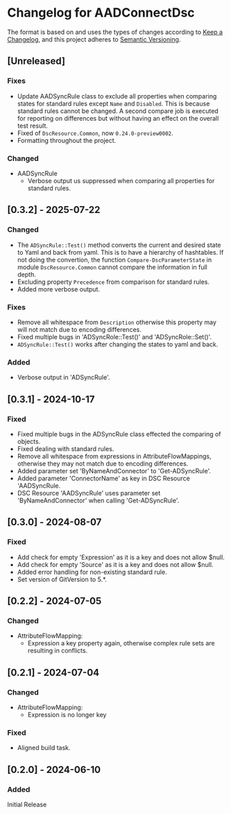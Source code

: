 # Changelog for AADConnectDsc

The format is based on and uses the types of changes according to [Keep a Changelog](https://keepachangelog.com/en/1.0.0/),
and this project adheres to [Semantic Versioning](https://semver.org/spec/v2.0.0.html).

## [Unreleased]

### Fixes

- Update AADSyncRule class to exclude all properties when comparing states for
  standard rules except `Name` and `Disabled`. This is because standard rules
  cannot be changed. A second compare job is executed for reporting on
  differences but without having an effect on the overall test result.
- Fixed of `DscResource.Common`, now `0.24.0-preview0002`.
- Formatting throughout the project.

### Changed

- AADSyncRule
  - Verbose output us suppressed when comparing all properties for standard rules.

## [0.3.2] - 2025-07-22

### Changed

- The `ADSyncRule::Test()` method converts the current and desired state to
  Yaml and back from yaml. This is to have a hierarchy of hashtables. If
  not doing the convertion, the function `Compare-DscParameterState` in
  module `DscResource.Common` cannot compare the information in full depth.
- Excluding property `Precedence` from comparison for standard rules.
- Added more verbose output.

### Fixes

- Remove all whitespace from `Description` otherwise this property may will not
  match due to encoding differences.
- Fixed multiple bugs in 'ADSyncRole::Test()' and 'ADSyncRole::Set()'.  
- `ADSyncRule::Test()` works after changing the states to yaml and back.

### Added

- Verbose output in 'ADSyncRule'.

## [0.3.1] - 2024-10-17

### Fixed

- Fixed multiple bugs in the ADSyncRule class effected the comparing of objects.
- Fixed dealing with standard rules.
- Remove all whitespace from expressions in AttributeFlowMappings, otherwise they
  may not match due to encoding differences.
- Added parameter set 'ByNameAndConnector' to 'Get-ADSyncRule'.
- Added parameter 'ConnectorName' as key in DSC Resource 'AADSyncRule.
- DSC Resource 'AADSyncRule' uses parameter set 'ByNameAndConnector' when
  calling 'Get-ADSyncRule'.

## [0.3.0] - 2024-08-07

### Fixed

- Add check for empty 'Expression' as it is a key and does not allow $null.
- Add check for empty 'Source' as it is a key and does not allow $null.
- Added error handling for non-existing standard rule.
- Set version of GitVersion to 5.*.

## [0.2.2] - 2024-07-05

### Changed

- AttributeFlowMapping:
  - Expression a key property again, otherwise complex rule sets
    are resulting in conflicts.

## [0.2.1] - 2024-07-04

### Changed

- AttributeFlowMapping:
  - Expression is no longer key

### Fixed

- Aligned build task.

## [0.2.0] - 2024-06-10

### Added

Initial Release
